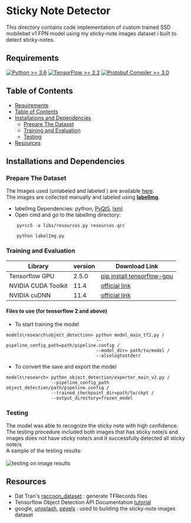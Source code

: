 
# Sticky Note Detector


This directory contains code implementation of custom trained SSD mobilebet v1 FPN model using my sticky-note images dataset i built to detect sticky-notes.

## Requirements
[![Python >= 3.6](https://img.shields.io/badge/Python-3.6-3776AB)](https://www.python.org/downloads/release/python-360/)
[![TensorFlow >= 2.2](https://img.shields.io/badge/TensorFlow-2.2-FF6F00?logo=tensorflow)](https://github.com/tensorflow/tensorflow/releases/tag/v2.2.0)
[![Protobuf Compiler >= 3.0](https://img.shields.io/badge/ProtoBuf%20Compiler-%3E3.0-brightgreen)](https://grpc.io/docs/protoc-installation/#install-using-a-package-manager)

## Table of Contents
- [Requirements](#requirements)
- [Table of Contents](#table-of-contents)
- [Installations and Dependencies](#installations-and-dependencies)
  * [Prepare The Dataset](#prepare-the-dataset)
  * [Training and Evaluation](#training-and-evaluation)
  * [Testing](#testing)
- [Resources](#resources)

## Installations and Dependencies
### Prepare The Dataset
The Images used (unlabeled and labeled ) are available [here](https://app.box.com/s/a0mz20bs694bh0q7gpsie40z04hdatza).<br> 
The images are collected manually and labeled using [**labelImg**](https://github.com/tzutalin/labelImg/blob/master/README.rst).<br>
- labelImg Dependencies: python, [PyQt5](https://www.riverbankcomputing.com/software/pyqt/download), [lxml](https://lxml.de/installation.html).<br>
- Open cmd and go to the labelImg directory:<br>

```
    pyrcc5 -o libs/resources.py resources.qrc

    python labelImg.py
```

### Training and Evaluation

Library               | version       | Download Link
-------------         | ------------- | -------------
Tensorflow GPU        |    2.5.0      | [pip install tensorflow-gpu](https://pypi.org/project/tensorflow-gpu/s)
NVIDIA CUDA Toolkit   |     11.4      | [official link](https://developer.nvidia.com/cuda-downloads)
NVIDIA cuDNN          |     11.4      | [official link](https://developer.nvidia.com/cudnn)

#### Files to use (for tensorflow 2 and above)
- To start training the model
```
models\research\object_detection> python model_main_tf2.py /
                                  --pipeline_config_path=path/pipeline.config /
                                  --model_dir= path/to/model /
                                  --alsologtostderr
```
- To convert the save and export the model 
```
models\research> python object_detection/exporter_main_v2.py /
                 --pipeline_config_path object_detection/path/pipeline.config /
                 --trained_checkpoint_dir=path/to/ckpt /
                 --output_directory=frozen_model
```
### Testing
The model was able to recognize the sticky note with high confidence.<br>
The testing procedure included both images that has sticky note/s and images does not have sticky note/s and it successfully detected all sticky note/s<br>
A sample of the testing results: <br><br>
![testing on image results](https://user-images.githubusercontent.com/54285485/127782305-9226d5ae-7b8f-43a3-90d7-c4e85fd79d5f.png)


## Resources
- Dat Tran's [raccoon_dataset](https://github.com/datitran/raccoon_dataset) : generate TFRecords files
- Tensorflow Object Detection API Documentation [tutorial](https://tensorflow-object-detection-api-tutorial.readthedocs.io/en/latest/)
- google, [unsplash](https://unsplash.com/), [pexels](https://www.pexels.com/) : used to building the sticky-note images dataset
